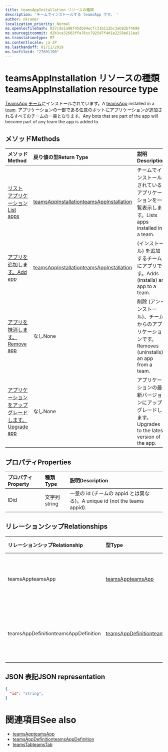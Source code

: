 ```yaml
---
title: teamsAppInstallation リソースの種類
description: 'チームでインストールする teamsApp です。 '
author: nkramer
localization_priority: Normal
ms.openlocfilehash: 037cda1a98f45db94ecfc31b112bc3ab82bf4698
ms.sourcegitcommit: d2b3ca32602ffa76cc7925d7f4d1e2258e611ea5
ms.translationtype: MT
ms.contentlocale: ja-JP
ms.lasthandoff: 01/11/2019
ms.locfileid: "27891190"
---
```

# <a name="teamsappinstallation-resource-type"></a><span data-ttu-id="c1857-103">teamsAppInstallation リソースの種類</span><span class="sxs-lookup"><span data-stu-id="c1857-103">teamsAppInstallation resource type</span></span>



<span data-ttu-id="c1857-104">[TeamsApp](teamsapp.md) [チーム](team.md)にインストールされています。</span><span class="sxs-lookup"><span data-stu-id="c1857-104">A [teamsApp](teamsapp.md) installed in a [team](team.md).</span></span> <span data-ttu-id="c1857-105">アプリケーションの一部である任意のボットにアプリケーションが追加されるすべてのチームの一員となります。</span><span class="sxs-lookup"><span data-stu-id="c1857-105">Any bots that are part of the app will become part of any team the app is added to.</span></span>

## <a name="methods"></a><span data-ttu-id="c1857-106">メソッド</span><span class="sxs-lookup"><span data-stu-id="c1857-106">Methods</span></span>

| <span data-ttu-id="c1857-107">メソッド</span><span class="sxs-lookup"><span data-stu-id="c1857-107">Method</span></span>       | <span data-ttu-id="c1857-108">戻り値の型</span><span class="sxs-lookup"><span data-stu-id="c1857-108">Return Type</span></span>  |<span data-ttu-id="c1857-109">説明</span><span class="sxs-lookup"><span data-stu-id="c1857-109">Description</span></span>|
|:---------------|:--------|:----------|
|[<span data-ttu-id="c1857-110">リスト アプリケーション</span><span class="sxs-lookup"><span data-stu-id="c1857-110">List apps</span></span>](../api/teamsappinstallation-list.md) | [<span data-ttu-id="c1857-111">teamsAppInstallation</span><span class="sxs-lookup"><span data-stu-id="c1857-111">teamsAppInstallation</span></span>](teamsapp.md) | <span data-ttu-id="c1857-112">チームでインストールされているアプリケーションを一覧表示します。</span><span class="sxs-lookup"><span data-stu-id="c1857-112">Lists apps installed in a team.</span></span>|
|[<span data-ttu-id="c1857-113">アプリを追加します。</span><span class="sxs-lookup"><span data-stu-id="c1857-113">Add app</span></span>](../api/teamsappinstallation-add.md) | [<span data-ttu-id="c1857-114">teamsAppInstallation</span><span class="sxs-lookup"><span data-stu-id="c1857-114">teamsAppInstallation</span></span>](teamsapp.md) | <span data-ttu-id="c1857-115">(インストール) を追加するチームにアプリです。</span><span class="sxs-lookup"><span data-stu-id="c1857-115">Adds (installs) an app to a team.</span></span>|
|[<span data-ttu-id="c1857-116">アプリを抹消します。</span><span class="sxs-lookup"><span data-stu-id="c1857-116">Remove app</span></span>](../api/teamsappinstallation-delete.md) | <span data-ttu-id="c1857-117">なし</span><span class="sxs-lookup"><span data-stu-id="c1857-117">None</span></span> | <span data-ttu-id="c1857-118">削除 (アンインストール)、チームからのアプリケーションです。</span><span class="sxs-lookup"><span data-stu-id="c1857-118">Removes (uninstalls) an app from a team.</span></span>|
|[<span data-ttu-id="c1857-119">アプリケーションをアップグレードします。</span><span class="sxs-lookup"><span data-stu-id="c1857-119">Upgrade app</span></span>](../api/teamsappinstallation-delete.md) | <span data-ttu-id="c1857-120">なし</span><span class="sxs-lookup"><span data-stu-id="c1857-120">None</span></span> | <span data-ttu-id="c1857-121">アプリケーションの最新バージョンにアップグレードします。</span><span class="sxs-lookup"><span data-stu-id="c1857-121">Upgrades to the latest version of the app.</span></span>|

## <a name="properties"></a><span data-ttu-id="c1857-122">プロパティ</span><span class="sxs-lookup"><span data-stu-id="c1857-122">Properties</span></span>

| <span data-ttu-id="c1857-123">プロパティ</span><span class="sxs-lookup"><span data-stu-id="c1857-123">Property</span></span>            | <span data-ttu-id="c1857-124">種類</span><span class="sxs-lookup"><span data-stu-id="c1857-124">Type</span></span>     | <span data-ttu-id="c1857-125">説明</span><span class="sxs-lookup"><span data-stu-id="c1857-125">Description</span></span> |
|:------------------- |:-------- |:----------- |
| <span data-ttu-id="c1857-126">ID</span><span class="sxs-lookup"><span data-stu-id="c1857-126">id</span></span>                  | <span data-ttu-id="c1857-127">文字列</span><span class="sxs-lookup"><span data-stu-id="c1857-127">string</span></span>   | <span data-ttu-id="c1857-128">一意の id (チームの appid とは異なる)。</span><span class="sxs-lookup"><span data-stu-id="c1857-128">A unique id (not the teams appid).</span></span> |

## <a name="relationships"></a><span data-ttu-id="c1857-129">リレーションシップ</span><span class="sxs-lookup"><span data-stu-id="c1857-129">Relationships</span></span>

| <span data-ttu-id="c1857-130">リレーションシップ</span><span class="sxs-lookup"><span data-stu-id="c1857-130">Relationship</span></span>   | <span data-ttu-id="c1857-131">型</span><span class="sxs-lookup"><span data-stu-id="c1857-131">Type</span></span>    | <span data-ttu-id="c1857-132">説明</span><span class="sxs-lookup"><span data-stu-id="c1857-132">Description</span></span> |
|:---------------|:--------|:----------|
|<span data-ttu-id="c1857-133">teamsApp</span><span class="sxs-lookup"><span data-stu-id="c1857-133">teamsApp</span></span>|[<span data-ttu-id="c1857-134">teamsApp</span><span class="sxs-lookup"><span data-stu-id="c1857-134">teamsApp</span></span>](teamsapp.md)| <span data-ttu-id="c1857-135">インストールされているアプリケーションです。</span><span class="sxs-lookup"><span data-stu-id="c1857-135">The app that is installed.</span></span> |
|<span data-ttu-id="c1857-136">teamsAppDefinition</span><span class="sxs-lookup"><span data-stu-id="c1857-136">teamsAppDefinition</span></span>|[<span data-ttu-id="c1857-137">teamsAppDefinition</span><span class="sxs-lookup"><span data-stu-id="c1857-137">teamsAppDefinition</span></span>](teamsapp.md)| <span data-ttu-id="c1857-138">このバージョンのアプリケーションの詳細。</span><span class="sxs-lookup"><span data-stu-id="c1857-138">The details of this version of the app.</span></span> |

## <a name="json-representation"></a><span data-ttu-id="c1857-139">JSON 表記</span><span class="sxs-lookup"><span data-stu-id="c1857-139">JSON representation</span></span>

<!-- {
  "blockType": "resource",
  "@odata.type": "microsoft.graph.teamsAppInstallation",
  "baseType": "microsoft.graph.entity"
}-->

```json
{
  "id": "string",
}
```

# <a name="see-also"></a><span data-ttu-id="c1857-140">関連項目</span><span class="sxs-lookup"><span data-stu-id="c1857-140">See also</span></span>

- [<span data-ttu-id="c1857-141">teamsApp</span><span class="sxs-lookup"><span data-stu-id="c1857-141">teamsApp</span></span>](teamsapp.md)
- [<span data-ttu-id="c1857-142">teamsAppDefinition</span><span class="sxs-lookup"><span data-stu-id="c1857-142">teamsAppDefinition</span></span>](teamsappdefinition.md)
- [<span data-ttu-id="c1857-143">teamsTab</span><span class="sxs-lookup"><span data-stu-id="c1857-143">teamsTab</span></span>](../resources/teamstab.md)


<!-- uuid: 8fcb5dbc-d5aa-4681-8e31-b001d5168d79
2015-10-25 14:57:30 UTC -->
<!-- {
  "type": "#page.annotation",
  "description": "teamsApp resource",
  "keywords": "",
  "section": "documentation",
  "tocPath": ""
}-->

